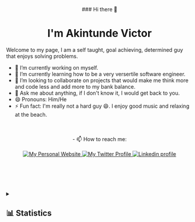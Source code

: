 <div align="center">
  ### Hi there 👋
  <h1 font-size="36">I'm Akintunde Victor</h1>
</div>

Welcome to my page, I am a self taught, goal achieving, determined guy that enjoys solving problems.

- 🔭 I’m currently working on myself.
- 🌱 I’m currently learning how to be a very versertile software engineer. 
- 👯 I’m looking to collaborate on projects that would make me think more and code less and add more to my bank balance.
- 💬 Ask me about anything, if I don't know it, I would get back to you.
- 😄 Pronouns: Him/He
- ⚡ Fun fact: I'm really not a hard guy 😄. I enjoy good music and relaxing at the beach.

<br />
<br />
<header>
  <div align="center">- 📫 How to reach me: </div>
  <br/>
  <div align="center">
    <a target="_blank" href="https://victora.dev">
      <img alt="My Personal Website" src="https://img.shields.io/static/v1?color=%237733ff&label=Website&message=victora.dev&style=flat&logo=amp&logoColor=ffffff&labelColor=334155">
    </a>
    <a target="_blank" href="https://twitter.com/akintoluvic">
      <img alt="My Twitter Profile" src="https://img.shields.io/badge/Twitter-akintoluvic-7733ff?style=flat&logo=twitter&logoColor=ffffff&labelColor=334155">
    </a>
    <a target="_blank" href="https://linkedin.com/in/akintoluvic">
      <img alt="Linkedin profile" src="https://img.shields.io/static/v1?color=%237733ff&label=Linkedin&message=@akintoluvic&style=flat&logo=linkedin&logoColor=ffffff&labelColor=334155">
    </a>
  </div>
</header>

<br />
<br />

<details>
  <summary><h2>📊 Statistics</h2></summary>
  <div>
    <br />
    <div>
      <a target="_blank" href="https://github.com/akintoluvic">
        <img alt="This week GitHub profile views" src="https://komarev.com/ghpvc/?username=akintoluvic&style=flat&color=7733ff&label=This+week+GitHub+profile+views" />
      </a>
      <br /><br />
    </div>
    <div>
      <a target="_blank" href="https://github.com/akintoluvic?tab=repositories&q=&type=&language=&sort=stargazers">
        <picture>
          <source media="(prefers-color-scheme: dark)" srcset="https://github-readme-stats.vercel.app/api/top-langs/?layout=compact&username=akintoluvic&show_icons=true&title_color=c4b5fd&icon_color=475569&bg_color=90,0f172a,1e293b&text_color=cbd5e1&border_color=1e293b&text_bold=false&count_private=true">
          <source media="(prefers-color-scheme: light)" srcset="https://github-readme-stats.vercel.app/api/top-langs/?layout=compact&username=akintoluvic&count_private=true" />
          <img alt="Akintunde Victor's Most Used Languages" src="https://github-readme-stats.vercel.app/api/top-langs/?layout=compact&username=akintoluvic&show_icons=true&title_color=c4b5fd&icon_color=475569&bg_color=90,0f172a,1e293b&text_color=cbd5e1&border_color=1e293b&text_bold=false&count_private=true" />
        </picture>
      </a>
      <br /><br />
      <a  target="_blank" href="https://github.com/akintoluvic?tab=repositories&q=&type=&language=&sort=stargazers">
        <picture>
          <source media="(prefers-color-scheme: dark)" srcset="https://github-readme-stats.vercel.app/api?username=akintoluvic&show_icons=true&title_color=c4b5fd&icon_color=475569&bg_color=90,0f172a,1e293b&text_color=cbd5e1&border_color=1e293b&text_bold=false&count_private=true&ring_color=7733ff">
          <source media="(prefers-color-scheme: light)" srcset="https://github-readme-stats.vercel.app/api?username=akintoluvic" />
          <img alt="Akintunde Victor's GitHub Stats" src="https://github-readme-stats.vercel.app/api?username=akintoluvic&show_icons=true&title_color=c4b5fd&icon_color=475569&bg_color=90,0f172a,1e293b&text_color=cbd5e1&border_color=1e293b&text_bold=false&count_private=true&ring_color=7733ff" />
        </picture>
      </a>
    </div>
  </div>
</details>

